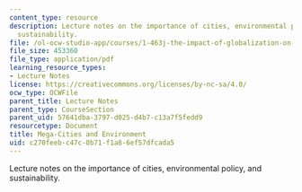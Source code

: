 ```yaml
---
content_type: resource
description: Lecture notes on the importance of cities, environmental policy, and
  sustainability.
file: /ol-ocw-studio-app/courses/1-463j-the-impact-of-globalization-on-the-built-environment-fall-2009/c270feebc47c0b71f1a86ef57dfcada5_MIT1_463JF09_lec12.pdf
file_size: 453360
file_type: application/pdf
learning_resource_types:
- Lecture Notes
license: https://creativecommons.org/licenses/by-nc-sa/4.0/
ocw_type: OCWFile
parent_title: Lecture Notes
parent_type: CourseSection
parent_uid: 57641dba-3797-d025-d4b7-c13a7f5fedd9
resourcetype: Document
title: Mega-Cities and Environment
uid: c270feeb-c47c-0b71-f1a8-6ef57dfcada5
---
```

Lecture notes on the importance of cities, environmental policy, and sustainability.